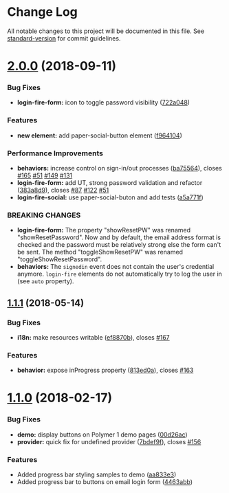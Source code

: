 # Change Log

All notable changes to this project will be documented in this file. See [standard-version](https://github.com/conventional-changelog/standard-version) for commit guidelines.

<a name="2.0.0"></a>
# [2.0.0](https://github.com/convoo/login-fire/compare/v1.1.1...v2.0.0) (2018-09-11)


### Bug Fixes

* **login-fire-form:** icon to toggle password visibility ([722a048](https://github.com/convoo/login-fire/commit/722a048))


### Features

* **new element:** add paper-social-button element ([f964104](https://github.com/convoo/login-fire/commit/f964104))


### Performance Improvements

* **behaviors:** increase control on sign-in/out processes ([ba75564](https://github.com/convoo/login-fire/commit/ba75564)), closes [#165](https://github.com/convoo/login-fire/issues/165) [#51](https://github.com/convoo/login-fire/issues/51) [#149](https://github.com/convoo/login-fire/issues/149) [#131](https://github.com/convoo/login-fire/issues/131)
* **login-fire-form:** add UT, strong password validation and refactor ([383a8d9](https://github.com/convoo/login-fire/commit/383a8d9)), closes [#87](https://github.com/convoo/login-fire/issues/87) [#122](https://github.com/convoo/login-fire/issues/122) [#51](https://github.com/convoo/login-fire/issues/51)
* **login-fire-social:** use paper-social-buton and add tests ([a5a771f](https://github.com/convoo/login-fire/commit/a5a771f))


### BREAKING CHANGES

* **login-fire-form:** The property "showResetPW" was renamed "showResetPassword". Now and by default, the
email address format is checked and the password must be relatively strong else the form can't be
sent. The method "toggleShowResetPW" was renamed "toggleShowResetPassword".
* **behaviors:** The `signedin` event does not contain the user's credential anymore.
`login-fire` elements do not automatically try to log the user in
(see `auto` property).



<a name="1.1.1"></a>
## [1.1.1](https://github.com/convoo/login-fire/compare/v1.1.0...v1.1.1) (2018-05-14)


### Bug Fixes

* **i18n:** make resources writable ([ef8870b](https://github.com/convoo/login-fire/commit/ef8870b)), closes [#167](https://github.com/convoo/login-fire/issues/167)


### Features

* **behavior:** expose inProgress property ([813ed0a](https://github.com/convoo/login-fire/commit/813ed0a)), closes [#163](https://github.com/convoo/login-fire/issues/163)



<a name="1.1.0"></a>
# [1.1.0](https://github.com/convoo/login-fire/compare/1.0.0...1.1.0) (2018-02-17)


### Bug Fixes

* **demo:** display buttons on Polymer 1 demo pages ([00d26ac](https://github.com/convoo/login-fire/commit/00d26ac))
* **provider:** quick fix for undefined provider ([7bdef9f](https://github.com/convoo/login-fire/commit/7bdef9f)), closes [#156](https://github.com/convoo/login-fire/issues/156)


### Features

* Added progress bar styling samples to demo ([aa833e3](https://github.com/convoo/login-fire/commit/aa833e3))
* Added progress bar to buttons on email login form ([4463abb](https://github.com/convoo/login-fire/commit/4463abb))
